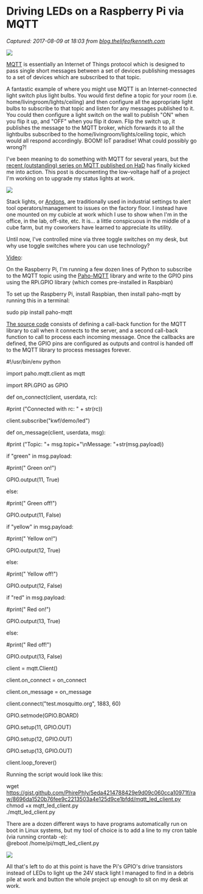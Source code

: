 # Driving LEDs on a Raspberry Pi via MQTT

_Captured: 2017-08-09 at 18:03 from [blog.thelifeofkenneth.com](http://blog.thelifeofkenneth.com/2016/07/driving-leds-on-raspberry-pi-via-mqtt.html?m=1)_

![](https://3.bp.blogspot.com/-dyTqIMU1PeQ/V3c7LZrk-jI/AAAAAAAARQw/ifTNK4kmMsw62Pppep0V70IQyfgWcrPYACLcB/s280/2016-07-01%2B19.30.08.jpg)

[MQTT](https://en.wikipedia.org/wiki/MQTT) is essentially an Internet of Things protocol which is designed to pass single short messages between a set of devices publishing messages to a set of devices which are subscribed to that topic.

A fantastic example of where you might use MQTT is an Internet-connected light switch plus light bulbs. You would first define a topic for your room (i.e. home/livingroom/lights/ceiling) and then configure all the appropriate light bulbs to subscribe to that topic and listen for any messages published to it. You could then configure a light switch on the wall to publish "ON" when you flip it up, and "OFF" when you flip it down. Flip the switch up, it publishes the message to the MQTT broker, which forwards it to all the lightbulbs subscribed to the home/livingroom/lights/ceiling topic, which would all respond accordingly. BOOM! IoT paradise! What could possibly go wrong?!

I've been meaning to do something with MQTT for several years, but the [recent (outstanding) series on MQTT published on HaD](http://hackaday.com/tag/minimal-mqtt/) has finally kicked me into action. This post is documenting the low-voltage half of a project I'm working on to upgrade my status lights at work.

![](https://1.bp.blogspot.com/-AX6XUqZLOo0/V3c950mraaI/AAAAAAAARQ8/VqSaRp5UFpICNeaQcZtV56DFLxQ0xANLQCLcB/s280/2016-07-01%2B21.05.49.jpg)

Stack lights, or [Andons](https://en.wikipedia.org/wiki/Andon_\(manufacturing\)), are traditionally used in industrial settings to alert tool operators/management to issues on the factory floor. I instead have one mounted on my cubicle at work which I use to show when I'm in the office, in the lab, off-site, etc. It is... a little conspicuous in the middle of a cube farm, but my coworkers have learned to appreciate its utility.

Until now, I've controlled mine via three toggle switches on my desk, but why use toggle switches where you can use technology?

[Video](https://www.youtube.com/watch?v=NnENfcQTtiU):

On the Raspberry Pi, I'm running a few dozen lines of Python to subscribe to the MQTT topic using the [Paho-MQTT](https://pypi.python.org/pypi/paho-mqtt/) library and write to the GPIO pins using the RPi.GPIO library (which comes pre-installed in Raspbian)

To set up the Raspberry Pi, install Raspbian, then install paho-mqtt by running this in a terminal:

sudo pip install paho-mqtt

[The source code](https://gist.github.com/PhirePhly/5eda4214788429e9d09c060cca10971f) consists of defining a call-back function for the MQTT library to call when it connects to the server, and a second call-back function to call to process each incoming message. Once the callbacks are defined, the GPIO pins are configured as outputs and control is handed off to the MQTT library to process messages forever.

#!/usr/bin/env python

import paho.mqtt.client as mqtt

import RPi.GPIO as GPIO

def on_connect(client, userdata, rc):

#print ("Connected with rc: " \+ str(rc))

client.subscribe("kwf/demo/led")

def on_message(client, userdata, msg):

#print ("Topic: "\+ msg.topic+"\nMessage: "+str(msg.payload))

if "green" in msg.payload:

#print(" Green on!")

GPIO.output(11, True)

else:

#print(" Green off!")

GPIO.output(11, False)

if "yellow" in msg.payload:

#print(" Yellow on!")

GPIO.output(12, True)

else:

#print(" Yellow off!")

GPIO.output(12, False)

if "red" in msg.payload:

#print(" Red on!")

GPIO.output(13, True)

else:

#print(" Red off!")

GPIO.output(13, False)

client = mqtt.Client()

client.on_connect = on_connect

client.on_message = on_message

client.connect("test.mosquitto.org", 1883, 60)

GPIO.setmode(GPIO.BOARD)

GPIO.setup(11, GPIO.OUT)

GPIO.setup(12, GPIO.OUT)

GPIO.setup(13, GPIO.OUT)

client.loop_forever()

Running the script would look like this:

wget https://gist.github.com/PhirePhly/5eda4214788429e9d09c060cca10971f/raw/8696da1520b76fee9c2213503a4e125d9ce1bfdd/mqtt_led_client.py  
chmod +x mqtt_led_client.py  
./mqtt_led_client.py

There are a dozen different ways to have programs automatically run on boot in Linux systems, but my tool of choice is to add a line to my cron table (via running crontab -e):  
@reboot /home/pi/mqtt_led_client.py

![](https://2.bp.blogspot.com/-jid43ELd4IM/V3c7KULSWgI/AAAAAAAARQ0/lgE_Qo-h09spO_brtCGvL9kwt2ejLcsqgCKgB/s280/2016-07-01%2B19.30.48.jpg)

All that's left to do at this point is have the Pi's GPIO's drive transistors instead of LEDs to light up the 24V stack light I managed to find in a debris pile at work and button the whole project up enough to sit on my desk at work.
